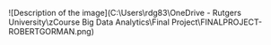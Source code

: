 ![Description of the image](C:\Users\rdg83\OneDrive - Rutgers University\zCourse Big Data Analytics\Final Project\FINALPROJECT-ROBERTGORMAN.png)
